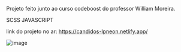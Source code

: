 Projeto feito junto ao curso codeboost do professor William Moreira.

SCSS
JAVASCRIPT

link do projeto no ar: https://candidos-lpneon.netlify.app/

![image](https://github.com/canndidojs/lpneon/assets/92770299/7c2543d2-8606-42ba-aa15-1b0645e55bd4)

